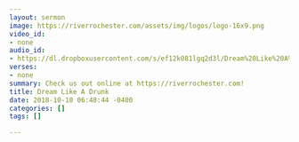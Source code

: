 ```yaml
---
layout: sermon
image: https://riverrochester.com/assets/img/logos/logo-16x9.png
video_id:
- none
audio_id:
- https://dl.dropboxusercontent.com/s/ef12k081lgq2d3l/Dream%20Like%20A%20Drunk.mp3?dl=0
verses:
- none
summary: Check us out online at https://riverrochester.com!
title: Dream Like A Drunk
date: 2018-10-10 06:48:44 -0400
categories: []
tags: []

---
```

